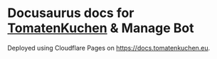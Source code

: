 # Docusaurus docs for [TomatenKuchen](https://tomatenkuchen.eu) & Manage Bot

Deployed using Cloudflare Pages on https://docs.tomatenkuchen.eu.
